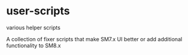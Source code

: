 # user-scripts
various helper scripts

A collection of fixer scripts that make SM7.x UI better or add additional functionality to SM8.x
